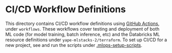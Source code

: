 # CI/CD Workflow Definitions
This directory contains CI/CD workflow definitions using [GitHub Actions](https://docs.github.com/en/actions),
under ``workflows``. These workflows cover testing and deployment of both ML code (for model training, batch inference, etc) and the 
Databricks ML resource definitions under ``yape-mlstacks-2/terraform``. To set up CI/CD for a new project,
see and run the scripts under [.mlops-setup-scripts](../../.mlops-setup-scripts/README.md).
